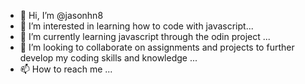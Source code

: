 - 👋 Hi, I’m @jasonhn8
- 👀 I’m interested in learning how to code with javascript...
- 🌱 I’m currently learning javascript through the odin project ...
- 💞️ I’m looking to collaborate on assignments and projects to further develop my coding skills and knowledge ...
- 📫 How to reach me ...

<!---
jasonhn8/jasonhn8 is a ✨ special ✨ repository because its `README.md` (this file) appears on your GitHub profile.
You can click the Preview link to take a look at your changes.
--->
